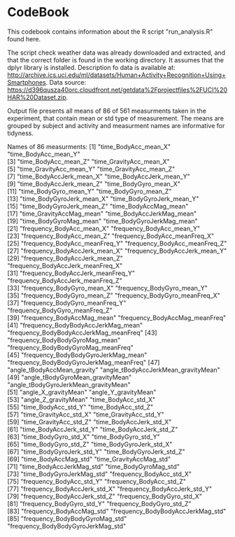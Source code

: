 # CodeBook

This codebook contains information about the R script "run_analysis.R" found here.

The script check weather data was already downloaded and extracted, and that the correct folder is found in the working directory.
It assumes that the dplyr library is installed.
Description fo data is available at: http://archive.ics.uci.edu/ml/datasets/Human+Activity+Recognition+Using+Smartphones.
Data source: https://d396qusza40orc.cloudfront.net/getdata%2Fprojectfiles%2FUCI%20HAR%20Dataset.zip.

Output file presents all means of 86 of 561 measurments taken in the experiment, that contain mean or std type of measurement.
The means are grouped by subject and activity and measurment names are informative for tidyness.

Names of 86 measurments:
 [1] "time_BodyAcc_mean_X"                    "time_BodyAcc_mean_Y"                   
 [3] "time_BodyAcc_mean_Z"                    "time_GravityAcc_mean_X"                
 [5] "time_GravityAcc_mean_Y"                 "time_GravityAcc_mean_Z"                
 [7] "time_BodyAccJerk_mean_X"                "time_BodyAccJerk_mean_Y"               
 [9] "time_BodyAccJerk_mean_Z"                "time_BodyGyro_mean_X"                  
[11] "time_BodyGyro_mean_Y"                   "time_BodyGyro_mean_Z"                  
[13] "time_BodyGyroJerk_mean_X"               "time_BodyGyroJerk_mean_Y"              
[15] "time_BodyGyroJerk_mean_Z"               "time_BodyAccMag_mean"                  
[17] "time_GravityAccMag_mean"                "time_BodyAccJerkMag_mean"              
[19] "time_BodyGyroMag_mean"                  "time_BodyGyroJerkMag_mean"             
[21] "frequency_BodyAcc_mean_X"               "frequency_BodyAcc_mean_Y"              
[23] "frequency_BodyAcc_mean_Z"               "frequency_BodyAcc_meanFreq_X"          
[25] "frequency_BodyAcc_meanFreq_Y"           "frequency_BodyAcc_meanFreq_Z"          
[27] "frequency_BodyAccJerk_mean_X"           "frequency_BodyAccJerk_mean_Y"          
[29] "frequency_BodyAccJerk_mean_Z"           "frequency_BodyAccJerk_meanFreq_X"      
[31] "frequency_BodyAccJerk_meanFreq_Y"       "frequency_BodyAccJerk_meanFreq_Z"      
[33] "frequency_BodyGyro_mean_X"              "frequency_BodyGyro_mean_Y"             
[35] "frequency_BodyGyro_mean_Z"              "frequency_BodyGyro_meanFreq_X"         
[37] "frequency_BodyGyro_meanFreq_Y"          "frequency_BodyGyro_meanFreq_Z"         
[39] "frequency_BodyAccMag_mean"              "frequency_BodyAccMag_meanFreq"         
[41] "frequency_BodyBodyAccJerkMag_mean"      "frequency_BodyBodyAccJerkMag_meanFreq" 
[43] "frequency_BodyBodyGyroMag_mean"         "frequency_BodyBodyGyroMag_meanFreq"    
[45] "frequency_BodyBodyGyroJerkMag_mean"     "frequency_BodyBodyGyroJerkMag_meanFreq"
[47] "angle_tBodyAccMean_gravity"             "angle_tBodyAccJerkMean_gravityMean"    
[49] "angle_tBodyGyroMean_gravityMean"        "angle_tBodyGyroJerkMean_gravityMean"   
[51] "angle_X_gravityMean"                    "angle_Y_gravityMean"                   
[53] "angle_Z_gravityMean"                    "time_BodyAcc_std_X"                    
[55] "time_BodyAcc_std_Y"                     "time_BodyAcc_std_Z"                    
[57] "time_GravityAcc_std_X"                  "time_GravityAcc_std_Y"                 
[59] "time_GravityAcc_std_Z"                  "time_BodyAccJerk_std_X"                
[61] "time_BodyAccJerk_std_Y"                 "time_BodyAccJerk_std_Z"                
[63] "time_BodyGyro_std_X"                    "time_BodyGyro_std_Y"                   
[65] "time_BodyGyro_std_Z"                    "time_BodyGyroJerk_std_X"               
[67] "time_BodyGyroJerk_std_Y"                "time_BodyGyroJerk_std_Z"               
[69] "time_BodyAccMag_std"                    "time_GravityAccMag_std"                
[71] "time_BodyAccJerkMag_std"                "time_BodyGyroMag_std"                  
[73] "time_BodyGyroJerkMag_std"               "frequency_BodyAcc_std_X"               
[75] "frequency_BodyAcc_std_Y"                "frequency_BodyAcc_std_Z"               
[77] "frequency_BodyAccJerk_std_X"            "frequency_BodyAccJerk_std_Y"           
[79] "frequency_BodyAccJerk_std_Z"            "frequency_BodyGyro_std_X"              
[81] "frequency_BodyGyro_std_Y"               "frequency_BodyGyro_std_Z"              
[83] "frequency_BodyAccMag_std"               "frequency_BodyBodyAccJerkMag_std"      
[85] "frequency_BodyBodyGyroMag_std"          "frequency_BodyBodyGyroJerkMag_std"
